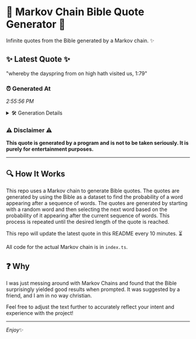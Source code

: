 # 📖 Markov Chain Bible Quote Generator 📖

Infinite quotes from the Bible generated by a Markov chain. ✨

## ✨ Latest Quote ✨
"whereby the dayspring from on high hath visited us, 1:79"

### ⏰ Generated At
*2:55:56 PM*

<details>
    <summary>🛠️ Generation Details</summary>
    <p>
        <strong>🌱 Seed:</strong> whereby<br>
        <strong>🔄 Iterations:</strong> 9<br>
        <strong>📜 Context History:</strong><br>[ whereby ]: the<br>[ whereby, the ]: dayspring<br>[ whereby, the, dayspring ]: from<br>[ whereby, the, dayspring, from ]: on<br>[ whereby, the, dayspring, from, on ]: high<br>[ whereby, the, dayspring, from, on, high ]: hath<br>[ the, dayspring, from, on, high, hath ]: visited<br>[ dayspring, from, on, high, hath, visited ]: us,<br>[ from, on, high, hath, visited, us, ]: 1:79<br>
    </p>
</details>

### ⚠️ Disclaimer ⚠️
**This quote is generated by a program and is not to be taken seriously. It is purely for entertainment purposes.**

---

## 🔍 How It Works

This repo uses a Markov chain to generate Bible quotes. The quotes are generated by using the Bible as a dataset to find the probability of a word appearing after a sequence of words. The quotes are generated by starting with a random word and then selecting the next word based on the probability of it appearing after the current sequence of words. This process is repeated until the desired length of the quote is reached.

This repo will update the latest quote in this README every 10 minutes. ⏳

All code for the actual Markov chain is in `index.ts`.

## ❓ Why

I was just messing around with Markov Chains and found that the Bible surprisingly yielded good results when prompted. 
It was suggested by a friend, and I am in no way christian.

Feel free to adjust the text further to accurately reflect your intent and experience with the project!

---

*Enjoy*✨
